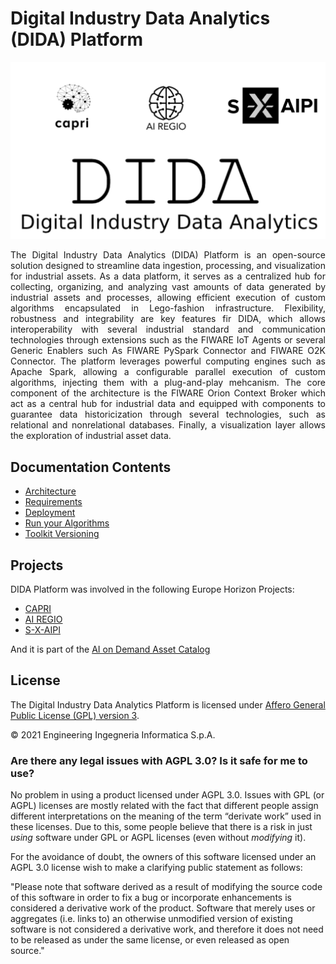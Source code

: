 <h1>Digital Industry Data Analytics (DIDA) Platform</h1>

![DIDA](docs/images/Logo.png)

<div align="justify">

The Digital Industry Data Analytics (DIDA) Platform is an open-source solution designed to streamline data ingestion, processing, and visualization for industrial assets. As a data platform, it serves as a centralized hub for collecting, organizing, and analyzing vast amounts of data generated by industrial assets and processes, allowing efficient execution of custom algorithms encapsulated in Lego-fashion infrastructure. Flexibility, robustness and integrability are key features fir DIDA, which allows interoperability with several industrial standard and communication technologies through extensions such as the FIWARE IoT Agents or several Generic Enablers such As FIWARE PySpark Connector and FIWARE O2K Connector.
The platform leverages powerful computing engines such as Apache Spark, allowing a configurable parallel execution of custom algorithms, injecting them with a plug-and-play mehcanism.
The core component of the architecture is the FIWARE Orion Context Broker which act as a central hub for industrial data and equipped with components to guarantee data historicization through several technologies, such as relational and nonrelational databases.
Finally, a visualization layer allows the exploration of industrial asset data.
</div>



## Documentation Contents

-   [Architecture](docs/Architecture.md)
-   [Requirements](docs/Resources.md)
-   [Deployment](docs/Deployment.md)
-   [Run your Algorithms](docs/Usage.md)
-   [Toolkit Versioning](docs/Versioning.md)



## Projects

DIDA Platform was involved in the following Europe Horizon Projects:
- [CAPRI](https://github.com/Engineering-Research-and-Development/capri_cap_blueprints)
- [AI REGIO](https://airegio-portal.eu/web/guest/component?pageId=5e56677c3f140cd12c67a37b&redirect=%2Fweb%2Fguest%2Fai-orchestrators)
- [S-X-AIPI](https://github.com/Engineering-Research-and-Development/s-X-AIPI-Autonomic-Manager/tree/main)

And it is part of the [AI on Demand Asset Catalog](https://www.ai4europe.eu/research/ai-catalog/dida-platform)




## License

The Digital Industry Data Analytics Platform is licensed under [Affero General Public License (GPL) version 3](https://github.com/Engineering-Research-and-Development/dida/blob/master/LICENSE).

© 2021 Engineering Ingegneria Informatica S.p.A.


### Are there any legal issues with AGPL 3.0? Is it safe for me to use?

No problem in using a product licensed under AGPL 3.0. Issues with GPL (or AGPL) licenses are mostly related with the
fact that different people assign different interpretations on the meaning of the term “derivate work” used in these
licenses. Due to this, some people believe that there is a risk in just _using_ software under GPL or AGPL licenses
(even without _modifying_ it).

For the avoidance of doubt, the owners of this software licensed under an AGPL 3.0 license wish to make a clarifying
public statement as follows:

"Please note that software derived as a result of modifying the source code of this software in order to fix a bug or
incorporate enhancements is considered a derivative work of the product. Software that merely uses or aggregates (i.e.
links to) an otherwise unmodified version of existing software is not considered a derivative work, and therefore it
does not need to be released as under the same license, or even released as open source."
